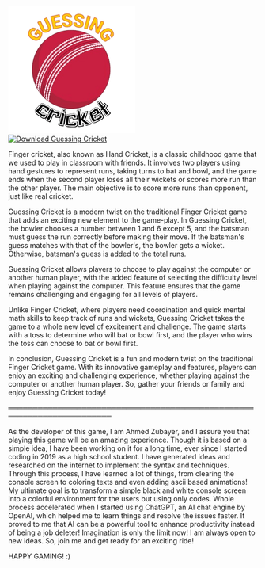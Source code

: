 ![Guessing Cricket](https://raw.githubusercontent.com/ThisIsZubayer/thisiszubayer.github.io/main/guessingcricket/Logo.png)                          
[![Download Guessing Cricket](https://a.fsdn.com/con/app/sf-download-button)](https://sourceforge.net/projects/guessing-cricket/files/latest/download)

Finger cricket, also known as Hand Cricket, is a classic childhood game that we used to play in classroom with friends. It involves two players using hand gestures to represent runs, taking turns to bat and bowl, and the game ends when the second player loses all their wickets or scores more run than the other player. The main objective is to score more runs than opponent, just like real cricket.

Guessing Cricket is a modern twist on the traditional Finger Cricket game that adds an exciting new element to the game-play. In Guessing Cricket, the bowler chooses a number between 1 and 6 except 5, and the batsman must guess the run correctly before making their move. If the batsman's guess matches with that of the bowler's, the bowler gets a wicket. Otherwise, batsman's guess is added to the total runs.

Guessing Cricket allows players to choose to play against the computer or another human player, with the added feature of selecting the difficulty level when playing against the computer. This feature ensures that the game remains challenging and engaging for all levels of players.

Unlike Finger Cricket, where players need coordination and quick mental math skills to keep track of runs and wickets, Guessing Cricket takes the game to a whole new level of excitement and challenge. The game starts with a toss to determine who will bat or bowl first, and the player who wins the toss can choose to bat or bowl first.

In conclusion, Guessing Cricket is a fun and modern twist on the traditional Finger Cricket game. With its innovative gameplay and features, players can enjoy an exciting and challenging experience, whether playing against the computer or another human player. So, gather your friends or family and enjoy Guessing Cricket today!

═══════════════════════════════════════════════════════════════════════

As the developer of this game, I am Ahmed Zubayer, and I assure you that playing this game will be an amazing experience. Though it is based on a simple idea, I have been working on it for a long time, ever since I started coding in 2019 as a high school student. I have generated ideas and researched on the internet to implement the syntax and techniques. Through this process, I have learned a lot of things, from clearing the console screen to coloring texts and even adding ascii based animations! My ultimate goal is to transform a simple black and white console screen into a colorful environment for the users but using only codes. Whole process accelerated when I started using ChatGPT, an AI chat engine by OpenAI, which helped me to learn things and resolve the issues faster. It proved to me that AI can be a powerful tool to enhance productivity instead of being a job deleter! Imagination is only the limit now! I am always open to new ideas. So, join me and get ready for an exciting ride!

HAPPY GAMING!     :)

</center>

